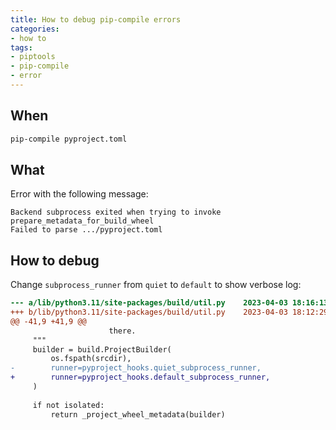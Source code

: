 ```yaml
---
title: How to debug pip-compile errors
categories:
- how to
tags:
- piptools
- pip-compile
- error
---
```

## When
```bash
pip-compile pyproject.toml
```

## What
Error with the following message:
```
Backend subprocess exited when trying to invoke prepare_metadata_for_build_wheel
Failed to parse .../pyproject.toml
```

## How to debug
Change `subprocess_runner` from `quiet` to `default` to show verbose log:

```diff {title="util.diff"}
--- a/lib/python3.11/site-packages/build/util.py	2023-04-03 18:16:13.713254111 +0500
+++ b/lib/python3.11/site-packages/build/util.py	2023-04-03 18:12:29.242171354 +0500
@@ -41,9 +41,9 @@
                      there.
     """
     builder = build.ProjectBuilder(
         os.fspath(srcdir),
-        runner=pyproject_hooks.quiet_subprocess_runner,
+        runner=pyproject_hooks.default_subprocess_runner,
     )
 
     if not isolated:
         return _project_wheel_metadata(builder)
```
